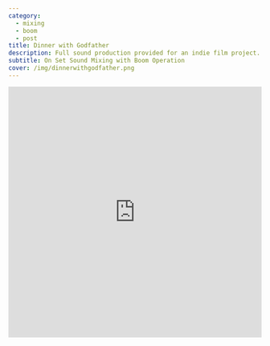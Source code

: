 ```yaml
---
category:
  - mixing
  - boom
  - post
title: Dinner with Godfather
description: Full sound production provided for an indie film project.
subtitle: On Set Sound Mixing with Boom Operation
cover: /img/dinnerwithgodfather.png
---
```

<iframe width="100%" height="500" src="https://www.youtube.com/embed/5zqoFt6H4GY" title="YouTube Video" frameborder="0" allow="encrypted-media; " allowfullscreen></iframe>